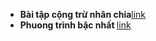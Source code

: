 <ul>
 <li>
  <b> Bài tập cộng trừ nhân chia</b><a href="https://github.com/FASTTRACKSE/FTJD1803/blob/master/Tai/HelloJava/src/HelloJava.java">link</a>
 </li>
 <li>
<b>Phuong trình bậc nhất </b> <a href="https://github.com/FASTTRACKSE/FTJD1803/blob/master/Tai/HelloJava/src/ptbn.java">link</a>
